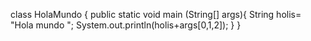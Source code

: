 class HolaMundo {
public static void main (String[] args){
String holis= "Hola mundo ";
System.out.println(holis+args[0,1,2]);
}
}


